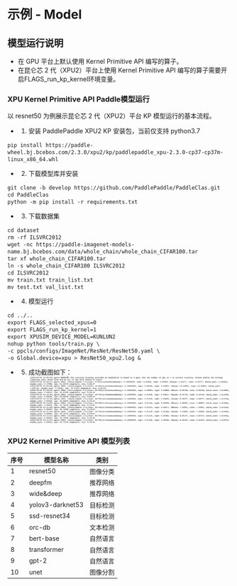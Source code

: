 # 示例 - Model
## 模型运行说明
+ 在 GPU 平台上默认使用 Kernel Primitive API 编写的算子。
+ 在昆仑芯 2 代（XPU2）平台上使用 Kernel Primitive API 编写的算子需要开启FLAGS\_run\_kp\_kernel环境变量。

### XPU Kernel Primitive API Paddle模型运行

以 resnet50 为例展示昆仑芯 2 代（XPU2）平台 KP 模型运行的基本流程。</br>
+ 1. 安装 PaddlePaddle XPU2 KP 安装包，当前仅支持 python3.7</br>
```
pip install https://paddle-wheel.bj.bcebos.com/2.3.0/xpu2/kp/paddlepaddle_xpu-2.3.0-cp37-cp37m-linux_x86_64.whl
```
+ 2. 下载模型库并安装</br>
```
git clone -b develop https://github.com/PaddlePaddle/PaddleClas.git
cd PaddleClas
python -m pip install -r requirements.txt
```
+ 3. 下载数据集<br>
```
cd dataset
rm -rf ILSVRC2012
wget -nc https://paddle-imagenet-models-name.bj.bcebos.com/data/whole_chain/whole_chain_CIFAR100.tar
tar xf whole_chain_CIFAR100.tar
ln -s whole_chain_CIFAR100 ILSVRC2012
cd ILSVRC2012
mv train.txt train_list.txt
mv test.txt val_list.txt
```
+ 4. 模型运行</br>
```
cd ../..
export FLAGS_selected_xpus=0
export FLAGS_run_kp_kernel=1
export XPUSIM_DEVICE_MODEL=KUNLUN2
nohup python tools/train.py \
-c ppcls/configs/ImageNet/ResNet/ResNet50.yaml \
-o Global.device=xpu > ResNet50_xpu2.log &
```
+ 5. 成功截图如下：</br>
![Model](./images/example_model.png)

### XPU2 Kernel Primitive API 模型列表

序号 | 模型名称 | 类别
-- | -- | --
1 | resnet50 | 图像分类
2 | deepfm | 推荐网络
3 | wide&deep | 推荐网络
4 | yolov3-darknet53 | 目标检测
5 | ssd-resnet34 | 目标检测
6 | orc-db | 文本检测
7 | bert-base | 自然语言
8 | transformer | 自然语言
9 | gpt-2 | 自然语言
10 | unet | 图像分割
